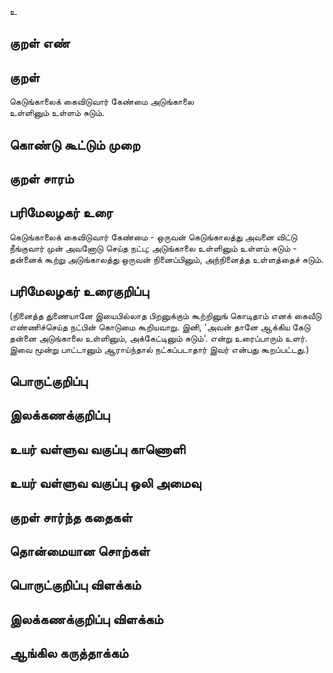 உ

## குறள் எண் 


## குறள் 
கெடுங்காலைக் கைவிடுவார் கேண்மை அடுங்காலை  
உள்ளினும் உள்ளம் சுடும்.

## கொண்டு கூட்டும் முறை


## குறள் சாரம் 


## பரிமேலழகர் உரை
கெடுங்காலைக் கைவிடுவார் கேண்மை - ஒருவன் கெடுங்காலத்து அவனை விட்டு நீங்குவார் முன் அவனோடு செய்த நட்பு; அடுங்காலை உள்ளினும் உள்ளம் சுடும் - தன்னைக் கூற்று அடுங்காலத்து ஒருவன் நினைப்பினும், அந்நினைத்த உள்ளத்தைச் சுடும்.

## பரிமேலழகர் உரைகுறிப்பு   
 (நினைத்த துணையானே இயைபில்லாத பிறனுக்கும் கூற்றினுங் கொடிதாம் எனக் கைவீடு எண்ணிச்செய்த நட்பின் கொடுமை கூறியவாறு. இனி, 'அவன் தானே ஆக்கிய கேடு தன்னை அடுங்காலை உள்ளினும், அக்கேட்டினும் சுடும்'. என்று உரைப்பாரும் உளர். இவை மூன்று பாட்டானும் ஆராய்ந்தால் நட்கப்படாதார் இவர் என்பது கூறப்பட்டது.)

## பொருட்குறிப்பு 


## இலக்கணக்குறிப்பு  


## உயர் வள்ளுவ வகுப்பு காணொளி


## உயர் வள்ளுவ வகுப்பு ஒலி அமைவு 

 
## குறள் சார்ந்த கதைகள் 


## தொன்மையான சொற்கள்


## பொருட்குறிப்பு விளக்கம்


## இலக்கணக்குறிப்பு விளக்கம்


## ஆங்கில கருத்தாக்கம் 


